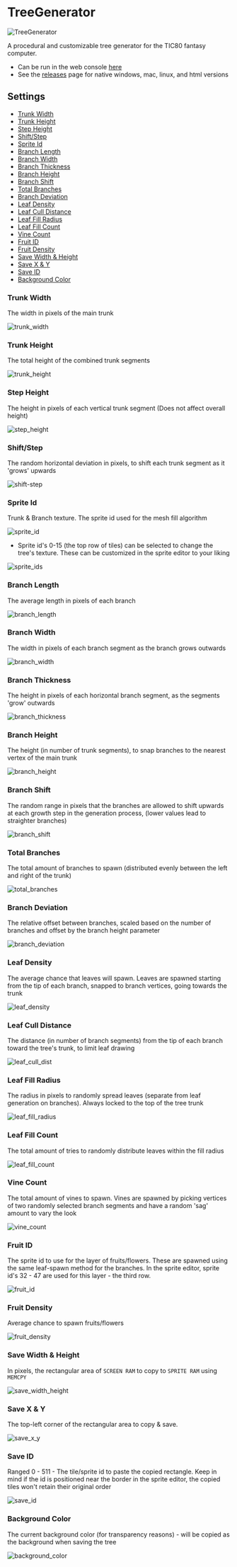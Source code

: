 # TreeGenerator

![TreeGenerator](https://github.com/archaicvirus/TreeGenerator/assets/25288625/e8c023ad-99f2-480b-8809-5045c3036e8a)


A procedural and customizable tree generator for the TIC80 fantasy computer.  
- Can be run in the web console [here](https://tic80.com/play?cart=3424)
- See the [releases](https://tic80.com/play?cart=3424) page for native windows, mac, linux, and html versions


## Settings

- [Trunk Width](#trunk-width)
- [Trunk Height](#trunk-height)
- [Step Height](#step-height)
- [Shift/Step](#shiftstep)
- [Sprite Id](#sprite-id)
- [Branch Length](#branch-length)
- [Branch Width](#branch-width)
- [Branch Thickness](#branch-thickness)
- [Branch Height](#branch-height)
- [Branch Shift](#branch-shift)
- [Total Branches](#total-branches)
- [Branch Deviation](#branch-deviation)
- [Leaf Density](#leaf-density)
- [Leaf Cull Distance](#leaf-cull-distance)
- [Leaf Fill Radius](#leaf-fill-radius)
- [Leaf Fill Count](#leaf-fill-count)
- [Vine Count](#vine-count)
- [Fruit ID](#fruit-id)
- [Fruit Density](#fruit-density)
- [Save Width & Height](#save-width--height)
- [Save X & Y](#save-x--y)
- [Save ID](#save-id)
- [Background Color](#background-color)

### Trunk Width

The width in pixels of the main trunk

![trunk_width](https://github.com/archaicvirus/TreeGenerator/assets/25288625/8c16fa2c-d290-4ab7-be37-b94f9f736000)

### Trunk Height

The total height of the combined trunk segments

![trunk_height](https://github.com/archaicvirus/TreeGenerator/assets/25288625/bd3e1e89-4b7b-4d4c-abbf-42ba5b31c5a4)

### Step Height

The height in pixels of each vertical trunk segment (Does not affect overall height)

![step_height](https://github.com/archaicvirus/TreeGenerator/assets/25288625/ea9f9d65-8430-401d-945f-2f3a48e6c348)

### Shift/Step

The random horizontal deviation in pixels, to shift each trunk segment as it 'grows' upwards

![shift-step](https://github.com/archaicvirus/TreeGenerator/assets/25288625/bf1af58b-2225-472a-b27c-335ace92fac8)

### Sprite Id

Trunk & Branch texture. The sprite id used for the mesh fill algorithm

![sprite_id](https://github.com/archaicvirus/TreeGenerator/assets/25288625/a7943595-8e94-4459-b9ff-491ced8b7075)

- Sprite id's 0-15 (the top row of tiles) can be selected to change the tree's texture. These can be customized in the sprite editor to your liking

![sprite_ids](https://github.com/archaicvirus/TreeGenerator/assets/25288625/fa5d4f02-e25e-447b-ab45-2a890a9c298a)

### Branch Length

The average length in pixels of each branch

![branch_length](https://github.com/archaicvirus/TreeGenerator/assets/25288625/52e4371d-fd21-4a64-9c60-21b0bb75a278)

### Branch Width

The width in pixels of each branch segment as the branch grows outwards

![branch_width](https://github.com/archaicvirus/TreeGenerator/assets/25288625/abe6cda4-3f12-49d3-8c97-4e1adae84104)

### Branch Thickness

The height in pixels of each horizontal branch segment, as the segments 'grow' outwards

![branch_thickness](https://github.com/archaicvirus/TreeGenerator/assets/25288625/e9b2250a-818a-4db4-a711-355c55b21b35)

### Branch Height

The height (in number of trunk segments), to snap branches to the nearest vertex of the main trunk

![branch_height](https://github.com/archaicvirus/TreeGenerator/assets/25288625/caf5a559-6fe9-4cce-859a-718582525d69)

### Branch Shift

The random range in pixels that the branches are allowed to shift upwards at each growth step in the generation process, (lower values lead to straighter branches)

![branch_shift](https://github.com/archaicvirus/TreeGenerator/assets/25288625/86839abb-b687-4d3a-aed2-303b6f63f268)

### Total Branches

The total amount of branches to spawn (distributed evenly between the left and right of the trunk)

![total_branches](https://github.com/archaicvirus/TreeGenerator/assets/25288625/8372995c-02ad-4164-b928-23780cf35ad2)

### Branch Deviation

The relative offset between branches, scaled based on the number of branches and offset by the branch height parameter

![branch_deviation](https://github.com/archaicvirus/TreeGenerator/assets/25288625/4b94daf7-7875-4be7-a94a-ee7e027ff3c5)

### Leaf Density

The average chance that leaves will spawn. Leaves are spawned starting from the tip of each branch, snapped to branch vertices, going towards the trunk

![leaf_density](https://github.com/archaicvirus/TreeGenerator/assets/25288625/d0288276-8e0b-4a47-8059-74563804e6b8)

### Leaf Cull Distance

The distance (in number of branch segments) from the tip of each branch toward the tree's trunk, to limit leaf drawing

![leaf_cull_dist](https://github.com/archaicvirus/TreeGenerator/assets/25288625/ffda6a15-4aed-446d-bb08-cddd8f593ac2)

### Leaf Fill Radius

The radius in pixels to randomly spread leaves (separate from leaf generation on branches). Always locked to the top of the tree trunk

![leaf_fill_radius](https://github.com/archaicvirus/TreeGenerator/assets/25288625/b5178bf9-d057-4da3-940a-cbbbca269935)

### Leaf Fill Count

The total amount of tries to randomly distribute leaves within the fill radius

![leaf_fill_count](https://github.com/archaicvirus/TreeGenerator/assets/25288625/f2536a36-d94c-448f-9794-fc4ea0c34930)

### Vine Count

The total amount of vines to spawn. Vines are spawned by picking vertices of two randomly selected branch segments and have a random 'sag' amount to vary the look

![vine_count](https://github.com/archaicvirus/TreeGenerator/assets/25288625/d88631c1-97ff-4262-84f6-377d92db9407)

### Fruit ID

The sprite id to use for the layer of fruits/flowers. These are spawned using the same leaf-spawn method for the branches. In the sprite editor, sprite id's 32 - 47 are used for this layer - the third row.

![fruit_id](https://github.com/archaicvirus/TreeGenerator/assets/25288625/0d8e0b86-aef5-4ae8-a12f-f4650d3f33ba)

### Fruit Density

Average chance to spawn fruits/flowers

![fruit_density](https://github.com/archaicvirus/TreeGenerator/assets/25288625/57802afe-d407-43b9-bb38-a937f2e1d5ae)

### Save Width & Height

In pixels, the rectangular area of `SCREEN RAM` to copy to `SPRITE RAM` using `MEMCPY`

![save_width_height](https://github.com/archaicvirus/TreeGenerator/assets/25288625/d6f4be3a-57c9-423f-a579-07aa90b5a1f8)

### Save X & Y

The top-left corner of the rectangular area to copy & save.

![save_x_y](https://github.com/archaicvirus/TreeGenerator/assets/25288625/253c63f0-c4bf-4166-926d-025f62fc10cf)

### Save ID

Ranged 0 - 511 - The tile/sprite id to paste the copied rectangle. Keep in mind if the id is positioned near the border in the sprite editor, the copied tiles won't retain their original order
 
![save_id](https://github.com/archaicvirus/TreeGenerator/assets/25288625/0bd238ca-a901-494b-8fa8-16c0e5d50803)

### Background Color

The current background color (for transparency reasons) - will be copied as the background when saving the tree

![background_color](https://github.com/archaicvirus/TreeGenerator/assets/25288625/452fd2a9-13a8-4245-9ccf-8f320cd7110d)
